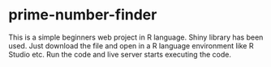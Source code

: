# prime-number-finder

This is a simple beginners web project in R language.
Shiny library has been used.
Just download the file and open in a R language environment like R Studio etc.
Run the code and live server starts executing the code.
